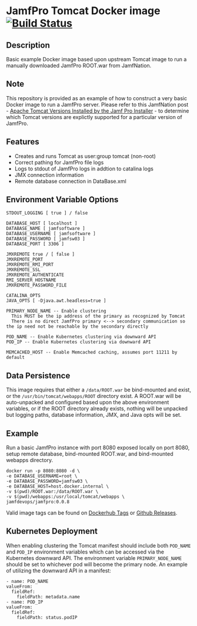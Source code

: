 # JamfPro Tomcat Docker image [![Build Status](https://travis-ci.com/jamf/jamfpro.svg?branch=master)](https://travis-ci.com/jamf/jamfpro)

## Description
Basic example Docker image based upon upstream Tomcat image to run a manually downloaded JamfPro ROOT.war from JamfNation.

## Note
This repository is provided as an example of how to construct a very basic Docker image to run a JamfPro server.
Please refer to this JamfNation post - [Apache Tomcat Versions Installed by the Jamf Pro Installer](https://www.jamf.com/jamf-nation/articles/380/apache-tomcat-versions-installed-by-the-jamf-pro-installer) - to determine which Tomcat versions are explictly supported for a particular version of JamfPro.

## Features
* Creates and runs Tomcat as user:group tomcat (non-root)
* Correct pathing for JamfPro file logs
* Logs to stdout of JamfPro logs in addtion to catalina logs
* JMX connection information
* Remote database connection in DataBase.xml

## Environment Variable Options
```
STDOUT_LOGGING [ true ] / false

DATABASE_HOST [ localhost ]
DATABASE_NAME [ jamfsoftware ]
DATABASE_USERNAME [ jamfsoftware ]
DATABASE_PASSWORD [ jamfsw03 ]
DATABASE_PORT [ 3306 ]

JMXREMOTE true / [ false ]
JMXREMOTE_PORT
JMXREMOTE_RMI_PORT
JMXREMOTE_SSL
JMXREMOTE_AUTHENTICATE
RMI_SERVER_HOSTNAME
JMXREMOTE_PASSWORD_FILE

CATALINA_OPTS
JAVA_OPTS [ -Djava.awt.headless=true ]

PRIMARY_NODE_NAME -- Enable clustering
  This MUST be the ip address of the primary as recognized by Tomcat
  There is no direct JamfPro primary <--> secondary communication so the ip need not be reachable by the secondary directly

POD_NAME -- Enable Kubernetes clustering via downward API
POD_IP -- Enable Kubernetes clustering via downward API

MEMCACHED_HOST -- Enable Memcached caching, assumes port 11211 by default

```

## Data Persistence
This image requires that either a `/data/ROOT.war` be bind-mounted and exist, or the `/usr/bin/tomcat/webapps/ROOT` directory exist.
A ROOT.war will be auto-unpacked and configured based upon the above environment variables, or if the ROOT directory already exists, nothing will be unpacked but logging paths, database information, JMX, and Java opts will be set.

## Example
Run a basic JamfPro instance with port 8080 exposed locally on port 8080, setup remote database, bind-mounted ROOT.war, and bind-mounted webapps directory.

```
docker run -p 8080:8080 -d \
-e DATABASE_USERNAME=root \
-e DATABASE_PASSWORD=jamfsw03 \
-e DATABASE_HOST=host.docker.internal \
-v $(pwd)/ROOT.war:/data/ROOT.war \
-v $(pwd)/webapps:/usr/local/tomcat/webapps \
jamfdevops/jamfpro:0.0.8
```
Valid image tags can be found on  [Dockerhub Tags](https://hub.docker.com/r/jamfdevops/jamfpro/tags/) or [Github Releases](https://github.com/jamf/jamfpro/releases).


## Kubernetes Deployment
When enabling clustering the Tomcat manifest should include both `POD_NAME` and `POD_IP` environment variables which can be accessed via the Kubernetes downward API.  The environment variable `PRIMARY_NODE_NAME` should be set to whichever pod will become the primary node.  An example of utilizing the downward API in a manifest:
```
- name: POD_NAME
valueFrom:
  fieldRef:
    fieldPath: metadata.name
- name: POD_IP
valueFrom:
  fieldRef:
    fieldPath: status.podIP
```
